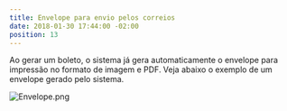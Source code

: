 ```yaml
---
title: Envelope para envio pelos correios
date: 2018-01-30 17:44:00 -02:00
position: 13
---
```


Ao gerar um boleto, o sistema já gera automaticamente o envelope para impressão no formato de imagem e PDF. Veja abaixo o exemplo de um envelope gerado pelo sistema.

![Envelope.png](/uploads/Envelope.png)